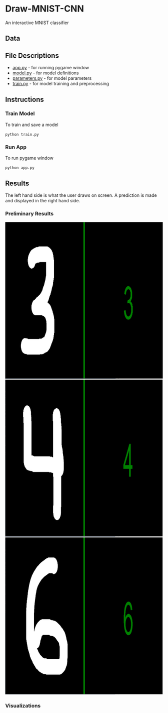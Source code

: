 # Draw-MNIST-CNN
An interactive MNIST classifier

## Data

## File Descriptions
* [app.py](https://github.com/mikepatel/Draw-MNIST-CNN/blob/master/app.py) - for running pygame window
* [model.py](https://github.com/mikepatel/Draw-MNIST-CNN/blob/master/model.py) - for model definitions
* [parameters.py](https://github.com/mikepatel/Draw-MNIST-CNN/blob/master/parameters.py) - for model parameters
* [train.py](https://github.com/mikepatel/Draw-MNIST-CNN/blob/master/train.py) - for model training and preprocessing

## Instructions
### Train Model
To train and save a model
```
python train.py
```

### Run App
To run pygame window
```
python app.py
```

## Results
The left hand side is what the user draws on screen. A prediction is made and displayed in the right hand side.
### Preliminary Results
<img src="https://github.com/mikepatel/Draw-MNIST-CNN/blob/master/saved_images/result_3.PNG" width="1000" height="500">
<img src="https://github.com/mikepatel/Draw-MNIST-CNN/blob/master/saved_images/result_4.PNG" width="1000" height="500">
<img src="https://github.com/mikepatel/Draw-MNIST-CNN/blob/master/saved_images/result_6.PNG" width="1000" height="500">

### Visualizations
